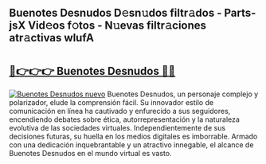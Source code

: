 ## Buenotes Desnudos D𝚎sn𝚞dos filtr𝚊dos - Parts-jsX Vid𝚎os f𝚘tos - N𝚞evas filtr𝚊ciones atr𝚊ctivas wlufA

# <h2><a href="http://mb7t6di.tromn.icu/?c=Buenotes+Desnudos">🔗👉👉👉 Buenotes Desnudos 🔗🔗</a></h2>

[![Buenotes Desnudos nuevo](https://i.imgur.com/pEAQMta.gif)](http://mb7t6di.tromn.icu/?c=Buenotes+Desnudos)
Buenotes Desnudos, un personaje complejo y polarizador, elude la comprensión fácil. Su innovador estilo de comunicación en línea ha cautivado y enfurecido a sus seguidores, encendiendo debates sobre ética, autorrepresentación y la naturaleza evolutiva de las sociedades virtuales. Independientemente de sus decisiones futuras, su huella en los medios digitales es imborrable. Armado con una dedicación inquebrantable y un atractivo innegable, el alcance de Buenotes Desnudos en el mundo virtual es vasto.
